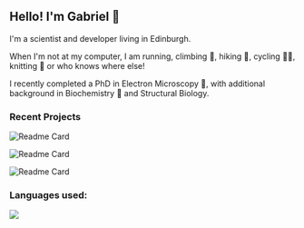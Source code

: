 ## Hello! I'm Gabriel 👋

I'm a scientist and developer living in Edinburgh. 

When I'm not at my computer, I am running, climbing 🧗, hiking 🥾, cycling 🚴‍♂️, knitting 🧶 or who knows where else! 

I recently completed a PhD in Electron Microscopy 🔬, with additional background in Biochemistry 🧬 and Structural Biology.


### Recent Projects

![Readme Card](https://github-readme-stats.vercel.app/api/pin/?username=gabriel-ing&repo=SimpliPyTEM)

![Readme Card](https://github-readme-stats.vercel.app/api/pin/?username=gabriel-ing&repo=ProjectSanMarino)

![Readme Card](https://github-readme-stats.vercel.app/api/pin/?username=gabriel-ing&repo=Yahtzee_Java)

### Languages used:
<p align="left">
  <a href="https://github.com/anuraghazra/github-readme-stats">
    <img src="https://github-readme-stats.vercel.app/api/top-langs/?username=gabriel-ing&layout=compact&langs_count=8&theme=tokyonight&size_weight=0.2&count_weight=0.5" />
  </a>
</p>
